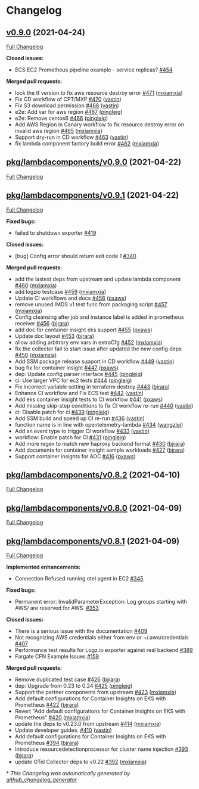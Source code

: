# Changelog

## [v0.9.0](https://github.com/aws-observability/aws-otel-collector/tree/0.9.0) (2021-04-24)

[Full Changelog](https://github.com/aws-observability/aws-otel-collector/compare/pkg/lambdacomponents/v0.9.0...0.9.0)

**Closed issues:**

- ECS EC2 Prometheus pipeline example - service replicas? [\#454](https://github.com/aws-observability/aws-otel-collector/issues/454)

**Merged pull requests:**

- lock the tf version to fix aws resource destroy error [\#471](https://github.com/aws-observability/aws-otel-collector/pull/471) ([mxiamxia](https://github.com/mxiamxia))
- Fix CD workflow of CPT/MXP [\#470](https://github.com/aws-observability/aws-otel-collector/pull/470) ([vastin](https://github.com/vastin))
- Fix S3 download permission [\#468](https://github.com/aws-observability/aws-otel-collector/pull/468) ([vastin](https://github.com/vastin))
- e2e: Add var for aws region [\#467](https://github.com/aws-observability/aws-otel-collector/pull/467) ([pingleig](https://github.com/pingleig))
- e2e: Remove centos6 [\#466](https://github.com/aws-observability/aws-otel-collector/pull/466) ([pingleig](https://github.com/pingleig))
- Add AWS Region in Canary workflow to fix resource destroy error on invalid aws region [\#465](https://github.com/aws-observability/aws-otel-collector/pull/465) ([mxiamxia](https://github.com/mxiamxia))
- Support dry-run in CD workflow [\#463](https://github.com/aws-observability/aws-otel-collector/pull/463) ([vastin](https://github.com/vastin))
- fix lambda component factory build error [\#462](https://github.com/aws-observability/aws-otel-collector/pull/462) ([mxiamxia](https://github.com/mxiamxia))

## [pkg/lambdacomponents/v0.9.0](https://github.com/aws-observability/aws-otel-collector/tree/pkg/lambdacomponents/v0.9.0) (2021-04-22)

[Full Changelog](https://github.com/aws-observability/aws-otel-collector/compare/pkg/lambdacomponents/v0.9.1...pkg/lambdacomponents/v0.9.0)

## [pkg/lambdacomponents/v0.9.1](https://github.com/aws-observability/aws-otel-collector/tree/pkg/lambdacomponents/v0.9.1) (2021-04-22)

[Full Changelog](https://github.com/aws-observability/aws-otel-collector/compare/pkg/lambdacomponents/v0.8.2...pkg/lambdacomponents/v0.9.1)

**Fixed bugs:**

- failed to shutdown exporter [\#419](https://github.com/aws-observability/aws-otel-collector/issues/419)

**Closed issues:**

- \[bug\] Config error should return exit code 1 [\#340](https://github.com/aws-observability/aws-otel-collector/issues/340)

**Merged pull requests:**

- add the lastest deps from upstream and update lambda component [\#460](https://github.com/aws-observability/aws-otel-collector/pull/460) ([mxiamxia](https://github.com/mxiamxia))
- add logzio testcase [\#459](https://github.com/aws-observability/aws-otel-collector/pull/459) ([mxiamxia](https://github.com/mxiamxia))
- Update CI workflows and docs [\#458](https://github.com/aws-observability/aws-otel-collector/pull/458) ([pxaws](https://github.com/pxaws))
- remove unused IMDS v1 test func from packaging script [\#457](https://github.com/aws-observability/aws-otel-collector/pull/457) ([mxiamxia](https://github.com/mxiamxia))
- Config cleansing after job and instance label is added in prometheus receiver [\#456](https://github.com/aws-observability/aws-otel-collector/pull/456) ([bjrara](https://github.com/bjrara))
- add doc for container insight eks support [\#455](https://github.com/aws-observability/aws-otel-collector/pull/455) ([pxaws](https://github.com/pxaws))
- Update doc layout [\#453](https://github.com/aws-observability/aws-otel-collector/pull/453) ([bjrara](https://github.com/bjrara))
- allow adding arbitrary env vars in extraCfg  [\#452](https://github.com/aws-observability/aws-otel-collector/pull/452) ([mxiamxia](https://github.com/mxiamxia))
- fix the collector fail to start issue after updated the new config deps [\#450](https://github.com/aws-observability/aws-otel-collector/pull/450) ([mxiamxia](https://github.com/mxiamxia))
- Add SSM package release support in CD workflow [\#449](https://github.com/aws-observability/aws-otel-collector/pull/449) ([vastin](https://github.com/vastin))
- bug fix for container insight [\#447](https://github.com/aws-observability/aws-otel-collector/pull/447) ([pxaws](https://github.com/pxaws))
- dep: Update config parser interface [\#445](https://github.com/aws-observability/aws-otel-collector/pull/445) ([pingleig](https://github.com/pingleig))
- ci: Use larger VPC for ec2 tests [\#444](https://github.com/aws-observability/aws-otel-collector/pull/444) ([pingleig](https://github.com/pingleig))
- Fix incorrect variable setting in terraform destroy [\#443](https://github.com/aws-observability/aws-otel-collector/pull/443) ([bjrara](https://github.com/bjrara))
- Enhance CI workflow and Fix ECS test [\#442](https://github.com/aws-observability/aws-otel-collector/pull/442) ([vastin](https://github.com/vastin))
- Add eks container insight tests to CI workflow [\#441](https://github.com/aws-observability/aws-otel-collector/pull/441) ([pxaws](https://github.com/pxaws))
- Add missing skip-step conditions to fix CI workflow re-run [\#440](https://github.com/aws-observability/aws-otel-collector/pull/440) ([vastin](https://github.com/vastin))
- ci: Disable patch for ci [\#439](https://github.com/aws-observability/aws-otel-collector/pull/439) ([pingleig](https://github.com/pingleig))
- Add SSM build and speed up CI re-run [\#436](https://github.com/aws-observability/aws-otel-collector/pull/436) ([vastin](https://github.com/vastin))
- function name is in line with opentelemetry-lambda [\#434](https://github.com/aws-observability/aws-otel-collector/pull/434) ([wangzlei](https://github.com/wangzlei))
- Add an event type to trigger CI workflow [\#433](https://github.com/aws-observability/aws-otel-collector/pull/433) ([vastin](https://github.com/vastin))
- workflow: Enable patch for CI [\#431](https://github.com/aws-observability/aws-otel-collector/pull/431) ([pingleig](https://github.com/pingleig))
- Add more regex to match new haproxy backend format [\#430](https://github.com/aws-observability/aws-otel-collector/pull/430) ([bjrara](https://github.com/bjrara))
- Add documents for container insight sample workloads [\#427](https://github.com/aws-observability/aws-otel-collector/pull/427) ([bjrara](https://github.com/bjrara))
- Support container insights for AOC [\#416](https://github.com/aws-observability/aws-otel-collector/pull/416) ([pxaws](https://github.com/pxaws))

## [pkg/lambdacomponents/v0.8.2](https://github.com/aws-observability/aws-otel-collector/tree/pkg/lambdacomponents/v0.8.2) (2021-04-10)

[Full Changelog](https://github.com/aws-observability/aws-otel-collector/compare/pkg/lambdacomponents/v0.8.0...pkg/lambdacomponents/v0.8.2)

## [pkg/lambdacomponents/v0.8.0](https://github.com/aws-observability/aws-otel-collector/tree/pkg/lambdacomponents/v0.8.0) (2021-04-09)

[Full Changelog](https://github.com/aws-observability/aws-otel-collector/compare/pkg/lambdacomponents/v0.8.1...pkg/lambdacomponents/v0.8.0)

## [pkg/lambdacomponents/v0.8.1](https://github.com/aws-observability/aws-otel-collector/tree/pkg/lambdacomponents/v0.8.1) (2021-04-09)

[Full Changelog](https://github.com/aws-observability/aws-otel-collector/compare/v0.8.0...pkg/lambdacomponents/v0.8.1)

**Implemented enhancements:**

- Connection Refused running otel agent in EC2 [\#345](https://github.com/aws-observability/aws-otel-collector/issues/345)

**Fixed bugs:**

- Permanent error: InvalidParameterException: Log groups starting with AWS/ are reserved for AWS. [\#353](https://github.com/aws-observability/aws-otel-collector/issues/353)

**Closed issues:**

- There is a serious issue with the documentation [\#409](https://github.com/aws-observability/aws-otel-collector/issues/409)
- Not recognizing AWS credentials either from env or ~/.aws/credentials [\#407](https://github.com/aws-observability/aws-otel-collector/issues/407)
- Performance test results for Logz.io exporter against real backend [\#389](https://github.com/aws-observability/aws-otel-collector/issues/389)
- Fargate CFN Example Issues [\#159](https://github.com/aws-observability/aws-otel-collector/issues/159)

**Merged pull requests:**

- Remove duplicated test case [\#426](https://github.com/aws-observability/aws-otel-collector/pull/426) ([bjrara](https://github.com/bjrara))
- dep: Upgrade from 0.23 to 0.24 [\#425](https://github.com/aws-observability/aws-otel-collector/pull/425) ([pingleig](https://github.com/pingleig))
- Support the partner components from upstream [\#423](https://github.com/aws-observability/aws-otel-collector/pull/423) ([mxiamxia](https://github.com/mxiamxia))
- Add default configurations for Container Insights on EKS with Prometheus [\#422](https://github.com/aws-observability/aws-otel-collector/pull/422) ([bjrara](https://github.com/bjrara))
- Revert "Add default configurations for Container Insights on EKS with Prometheus" [\#420](https://github.com/aws-observability/aws-otel-collector/pull/420) ([mxiamxia](https://github.com/mxiamxia))
- update the deps to v0.23.0 from upstream [\#414](https://github.com/aws-observability/aws-otel-collector/pull/414) ([mxiamxia](https://github.com/mxiamxia))
- Update developer guides. [\#410](https://github.com/aws-observability/aws-otel-collector/pull/410) ([vastin](https://github.com/vastin))
- Add default configurations for Container Insights on EKS with Prometheus [\#394](https://github.com/aws-observability/aws-otel-collector/pull/394) ([bjrara](https://github.com/bjrara))
- Introduce resourcedetectionprocessor for cluster name injection [\#393](https://github.com/aws-observability/aws-otel-collector/pull/393) ([bjrara](https://github.com/bjrara))
- update OTel Collector deps to v0.22 [\#392](https://github.com/aws-observability/aws-otel-collector/pull/392) ([mxiamxia](https://github.com/mxiamxia))



\* *This Changelog was automatically generated by [github_changelog_generator](https://github.com/github-changelog-generator/github-changelog-generator)*
